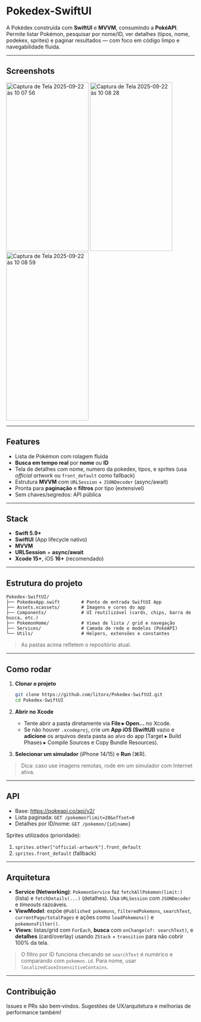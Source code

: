 # Pokedex-SwiftUI

A Pokédex construída com **SwiftUI** e **MVVM**, consumindo a **PokéAPI**. Permite listar Pokémon, pesquisar por nome/ID, ver detalhes (tipos, nome, podekex, sprites) e paginar resultados — com foco em código limpo e navegabilidade fluida.

---

## Screenshots

<img width="220" height="450" alt="Captura de Tela 2025-09-22 às 10 07 56" src="https://github.com/user-attachments/assets/74380f74-ad60-4a88-9d0e-1c54cbeb28e0" /> <img width="220" height="450" alt="Captura de Tela 2025-09-22 às 10 08 28" src="https://github.com/user-attachments/assets/324c44ae-88c5-444f-af93-697130a02b80" /><img width="220" height="450" alt="Captura de Tela 2025-09-22 às 10 08 59" src="https://github.com/user-attachments/assets/7b0682e4-052d-43e9-9fa2-62f020225f5b" />

---

##  Features

- Lista de Pokémon com rolagem fluida
- **Busca em tempo real** por **nome** *ou* **ID**
- Tela de detalhes com nome, numero da pokedex, tipos, e sprites (usa *official artwork* ou `front_default` como fallback)
- Estrutura **MVVM** com `URLSession` + `JSONDecoder` (async/await)
- Pronta para **paginação** e **filtros** por tipo (extensível)
- Sem chaves/segredos: API pública

---

##  Stack

- **Swift 5.9+**
- **SwiftUI** (App lifecycle nativo)
- **MVVM**
- **URLSession** + **async/await**
- **Xcode 15+**, iOS **16+** (recomendado)

---

##  Estrutura do projeto

```
Pokedex-SwiftUI/
├── PokedexApp.swift        # Ponto de entrada SwiftUI App
├── Assets.xcassets/        # Imagens e cores do app
├── Components/             # UI reutilizável (cards, chips, barra de busca, etc.)
├── PokemonHome/            # Views de lista / grid e navegação
├── Services/               # Camada de rede e modelos (PokéAPI)
└── Utils/                  # Helpers, extensões e constantes
```
> As pastas acima refletem o repositório atual.

---

##  Como rodar

1. **Clonar o projeto**
   ```bash
   git clone https://github.com/litorx/Pokedex-SwiftUI.git
   cd Pokedex-SwiftUI
   ```

2. **Abrir no Xcode**
   - Tente abrir a pasta diretamente via **File ▸ Open...** no Xcode.
   - Se não houver `.xcodeproj`, crie um **App iOS (SwiftUI)** vazio e **adicione** os arquivos desta pasta ao alvo do app (Target ▸ Build Phases ▸ Compile Sources e Copy Bundle Resources).

3. **Selecionar um simulador** (iPhone 14/15) e **Run** (⌘R).

> Dica: caso use imagens remotas, rode em um simulador com Internet ativa.

---

##  API

- Base: https://pokeapi.co/api/v2/
- Lista paginada: `GET /pokemon?limit=20&offset=0`
- Detalhes por ID/nome: `GET /pokemon/{id|name}`

Sprites utilizados (prioridade):
1) `sprites.other["official-artwork"].front_default`
2) `sprites.front_default` (fallback)


---

##  Arquitetura 

- **Service (Networking)**: `PokemonService` faz `fetchAllPokemon(limit:)` (lista) e `fetchDetails(...)` (detalhes). Usa `URLSession` com `JSONDecoder` e *timeouts* razoáveis.
- **ViewModel**: expõe `@Published pokemons`, `filteredPokemons`, `searchText`, `currentPage/totalPages` e ações como `loadPokemons()` e `pokemonsFilter()`.
- **Views**: listas/grid com `ForEach`, **busca** com `onChange(of: searchText)`, e **detalhes** (card/overlay) usando `ZStack` + `transition` para não cobrir 100% da tela.

> O filtro por ID funciona checando se `searchText` é numérico e comparando com `pokemon.id`. Para nome, usar `localizedCaseInsensitiveContains`.

---


##  Contribuição

Issues e PRs são bem‑vindos. Sugestões de UX/arquitetura e melhorias de performance também!

